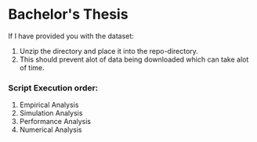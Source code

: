 # Bachelor's Thesis
If I have provided you with the dataset:
1. Unzip the directory and place it into the repo-directory.
2. This should prevent alot of data being downloaded which can take alot of time.

### Script Execution order:
1. Empirical Analysis
2. Simulation Analysis
3. Performance Analysis
4. Numerical Analysis
